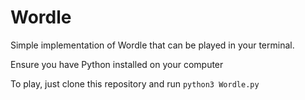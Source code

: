 # Wordle
Simple implementation of Wordle that can be played in your terminal.

Ensure you have Python installed on your computer

To play, just clone this repository and run ```python3 Wordle.py```
